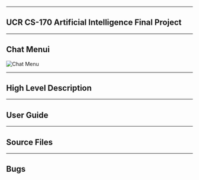 
---------
UCR CS-170 Artificial Intelligence  Final Project
------------

------
Chat Menui
--------

![Chat Menu](http://imgur.com/a/zR8uX)


----------
High Level Description
-----



------
User Guide
---

-----
Source Files
-----
    
-----
Bugs
-----
